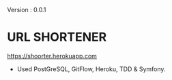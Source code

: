 Version : 0.0.1

# URL SHORTENER 

https://shoorter.herokuapp.com

 * Used PostGreSQL, GitFlow, Heroku, TDD & Symfony.

